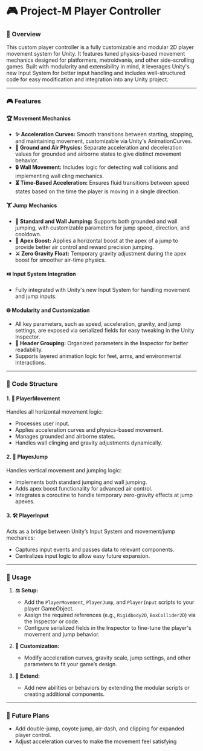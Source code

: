 # 🎮 Project-M Player Controller

### 🔄 Overview
This custom player controller is a fully customizable and modular 2D player movement system for Unity. It features tuned physics-based movement mechanics designed for platformers, metroidvania, and other side-scrolling games. Built with modularity and extensibility in mind, it leverages Unity's new Input System for better input handling and includes well-structured code for easy modification and integration into any Unity project.

---

### 🎮 Features

#### **🏆 Movement Mechanics**
- **✨ Acceleration Curves:** Smooth transitions between starting, stopping, and maintaining movement, customizable via Unity's AnimationCurves.
- **🚀 Ground and Air Physics:** Separate acceleration and deceleration values for grounded and airborne states to give distinct movement behavior.
- **🔒 Wall Movement:** Includes logic for detecting wall collisions and implementing wall cling mechanics.
- **⏳ Time-Based Acceleration:** Ensures fluid transitions between speed states based on the time the player is moving in a single direction.

#### **🏋️ Jump Mechanics**
- **💪 Standard and Wall Jumping:** Supports both grounded and wall jumping, with customizable parameters for jump speed, direction, and cooldown.
- **🏃 Apex Boost:** Applies a horizontal boost at the apex of a jump to provide better air control and reward precision jumping.
- **⚔️ Zero Gravity Float:** Temporary gravity adjustment during the apex boost for smoother air-time physics.

#### **⏯️ Input System Integration**
- Fully integrated with Unity's new Input System for handling movement and jump inputs.

#### **🌐 Modularity and Customization**
- All key parameters, such as speed, acceleration, gravity, and jump settings, are exposed via serialized fields for easy tweaking in the Unity Inspector.
- **🔧 Header Grouping:** Organized parameters in the Inspector for better readability.
- Supports layered animation logic for feet, arms, and environmental interactions.

---

### 🔧 Code Structure

#### 1. **🚗 PlayerMovement**
Handles all horizontal movement logic:
- Processes user input.
- Applies acceleration curves and physics-based movement.
- Manages grounded and airborne states.
- Handles wall clinging and gravity adjustments dynamically.

#### 2. **🏃 PlayerJump**
Handles vertical movement and jumping logic:
- Implements both standard jumping and wall jumping.
- Adds apex boost functionality for advanced air control.
- Integrates a coroutine to handle temporary zero-gravity effects at jump apexes.

#### 3. **🛠️ PlayerInput**
Acts as a bridge between Unity’s Input System and movement/jump mechanics:
- Captures input events and passes data to relevant components.
- Centralizes input logic to allow easy future expansion.

---

### 🌟 Usage
1. **⚖️ Setup:**
   - Add the `PlayerMovement`, `PlayerJump`, and `PlayerInput` scripts to your player GameObject.
   - Assign the required references (e.g., `Rigidbody2D`, `BoxCollider2D`) via the Inspector or code.
   - Configure serialized fields in the Inspector to fine-tune the player's movement and jump behavior.

2. **🔄 Customization:**
   - Modify acceleration curves, gravity scale, jump settings, and other parameters to fit your game’s design.

3. **🎫 Extend:**
   - Add new abilities or behaviors by extending the modular scripts or creating additional components.

---

### 🎯 Future Plans
- Add double-jump, coyote jump, air-dash, and clipping for expanded player control.
- Adjust acceleration curves to make the movement feel satisfying
